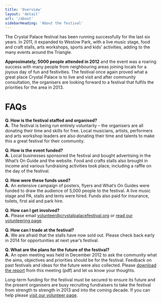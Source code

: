 ```yaml
---
title: 'Overview'
layout: 'detail'
url: '/about'
sidebarHeading: 'About the festival'
---
```

The Crystal Palace festival has been running successfully for the last six years. In 2011, it expanded to
Westow Park, with a live music stage, food and craft stalls, arts workshops, sports and kids' activities,
adding to the many events around the Triangle.

**Approximately, 5000 people attended in 2012** and the event was a roaring success with many people from neighbouring
areas joining locals for a joyous day of fun and festivities. The festival once again proved what a great place
Crystal Palace is to live and visit and after community consultation, the organisers are looking forward to a festival
that fulfils the priorities for the area in 2013.

# FAQs

**Q. How is the festival staffed and organised?**<br/>
**A.** The festival is being run entirely voluntarily – the organisers are all donating their time and skills
for free. Local musicians, artists, performers and arts workshop leaders are also donating their time and talents
to make this a great festival for their community.

**Q. How is the event funded?**<br/>
**A.** Local businesses sponsored the festival and bought advertising in the What’s On Guide and the website. Food
and crafts stalls also brought in income and various fundraising activities took place, including a raffle on the
day of the festival.

**Q. How were these funds used?**<br/>
**A.** An extensive campaign of posters, flyers and What’s On Guides were funded to draw the audience of 5,000 people
to the festival. A live music stage and PA, stalls and tents were hired. Funds also paid for insurance, toilets, first aid and park hire.

**Q. How can I get involved?**<br/>
**A.** Please email <volunteer@crystalpalacefestival.org> or [read our volunteering page][1].

**Q. How can I trade at the festival?**<br/>
**A.** We are afraid that the stalls have now sold out. Please check back early in 2014 for opportunities at next year’s festival.

**Q. What are the plans for the future of the festival?**<br/>
**A.** An open meeting was held in December 2012 to ask the community what the aims, objectives and priorities
should be for the festival. Feedback on past festivals and ideas for the future were also collected. Please [download
the report][2] from this meeting (pdf) and let us know your thoughts.

Long-term funding for the festival must be secured to ensure its future and the present organisers are busy recruiting
fundraisers to take the festival from strength to strength in 2013 and into the coming decade. If you can help
please [visit our volunteer page][1].

[1]: /volunteer "Volunteer"
[2]: /documents/2012/festival-community-meeting-report-2012-12.pdf